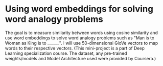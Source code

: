 # Using word embeddings for solving word analogy problems

The goal is to measure similarity between words using cosine similarity and use word embeddings to solve word analogy problems such as "Man is to Woman as King is to ______".
I will use 50-dimensional GloVe vectors to map words to their respective vectors.
(This mini-project is a part of Deep Learning specialization course. The dataset, any pre-trained weights/models and Model Architecture used were provided by Coursera.)
